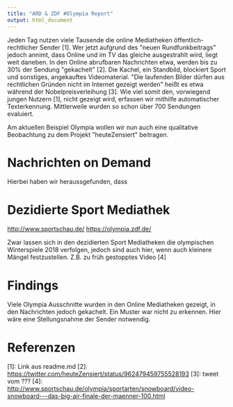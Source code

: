 ```yaml
---
title: "ARD & ZDF #Olympia Report"
output: html_document
---
```


Jeden Tag nutzen viele Tausende die online Mediatheken öffentlich-rechtlicher Sender [1]. Wer jetzt aufgrund des "neuen Rundfunkbeitrags" jedoch annimt, dass Online und im TV das gleiche ausgestrahlt wird, liegt weit daneben. In den Online abrufbaren Nachrichten etwa, werden bis zu 30% der Sendung "gekachelt" [2]. Die Kachel, ein Standbild, blockiert Sport und sonstiges, angekauftes Videomaterial. "Die laufenden Bilder dürfen aus rechtlichen Gründen nicht im Internet gezeigt werden" heißt es etwa während der Nobelpreisverleihung [3]. Wie viel somit den, vorwiegend jungen Nutzern [1], nicht gezeigt wird, erfassen wir mithilfe automatischer Texterkennung. Mittlerweile wurden so schon über 700 Sendungen evaluiert.

Am aktuellen Beispiel Olympia wollen wir nun auch eine qualitative Beobachtung zu dem Projekt "heuteZensiert" beitragen.

# Nachrichten on Demand
 Hierbei haben wir heraussgefunden, dass 




# Dezidierte Sport Mediathek
http://www.sportschau.de/
https://olympia.zdf.de/

Zwar lassen sich in den dezidierten Sport Mediatheken die olympischen Winterspiele 2018 verfolgen, jedoch sind auch hier, wenn auch kleinere Mängel festzustellen. Z.B. zu früh gestopptes Video [4]

# Findings
Viele Olympia Ausschnitte wurden in den Online Mediatheken gezeigt, in den Nachrichten jedoch gekachelt. Ein Muster war nicht zu erkennen. Hier wäre eine Stellungsnahme der Sender notwendig. 


# Referenzen
[1]: Link aus readme.md
[2]: https://twitter.com/heuteZensiert/status/962479459755528193
[3]: tweet vom ???
[4]: http://www.sportschau.de/olympia/sportarten/snowboard/video-snowboard---das-big-air-finale-der-maenner-100.html